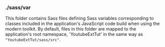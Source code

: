 ### ./sass/var

This folder contains Sass files defining Sass variables corresponding to classes
included in the application's JavaScript code build when using the modern toolkit.
By default, files in this folder are mapped to the application's root namespace,
'YoutubeExtTut' in the same way as `"YoutubeExtTut/sass/src"`.
